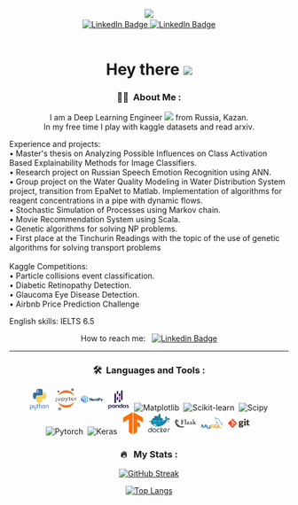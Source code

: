<div id="header" align="center">
  <img src="https://media.giphy.com/media/p4NLw3I4U0idi/giphy.gif" width="250px"/>

<div id="badges">
  <a href="https://www.linkedin.com/in/hdsak">
     <img src="https://img.shields.io/badge/LinkedIn-blue?style=for-the-badge&logo=linkedin&logoColor=white" alt="LinkedIn Badge"/>
  </a>
  <a href="https://www.instagram.com/head_like_a_hole_/">
     <img src="https://img.shields.io/badge/Instagram-blue?style=for-the-badge&logo=instagram&logoColor=white" alt="LinkedIn Badge"/>
  </a>
</div>
<div id="counter">
 <img src="https://komarev.com/ghpvc/?username=your-github-username&style=flat-square&color=blue" alt=""/>
</div>

<h1>
  Hey there
  <img src="https://media.giphy.com/media/hvRJCLFzcasrR4ia7z/giphy.gif" width="30px"/>
</h1>


### :man_technologist: &nbsp;About Me :

I am a Deep Learning Engineer <img src="https://media.giphy.com/media/WUlplcMpOCEmTGBtBW/giphy.gif" width="30"> from Russia, Kazan.<br>
  In my free time I play with kaggle datasets and read arxiv.<br>
<div align="left">  
  Experience and projects:<br>
• Master's thesis on Analyzing Possible Influences on Class Activation Based Explainability Methods for Image Classifiers.<br>
• Research project on Russian Speech Emotion Recognition using ANN.<br>
• Group project on the Water Quality Modeling in Water Distribution System project, transition from EpaNet to Matlab. Implementation of algorithms for reagent concentrations in a pipe with dynamic flows.<br>
• Stochastic Simulation of Processes using Markov chain.<br>
• Movie Recommendation System using Scala.<br>
• Genetic algorithms for solving NP problems.<br>
• First place at the Tinchurin Readings with the topic of the use of genetic algorithms for solving transport problems<br><br>
  Kaggle Competitions:<br>
• Particle collisions event classification.<br>
• Diabetic Retinopathy Detection.<br>
• Glaucoma Eye Disease Detection.<br>
• Airbnb Price Prediction Challenge<br>

English skills: IELTS 6.5<br>
</div> 


 
  How to reach me: &nbsp; [![Linkedin Badge](https://img.shields.io/badge/-hdsak-blue?style=flat&logo=Linkedin&logoColor=white)](https://www.linkedin.com/in/hdsak)<br>

---

### 🛠 &nbsp;Languages and Tools :
<p>
<img src="https://github.com/devicons/devicon/blob/master/icons/python/python-original-wordmark.svg" title="Python" alt="Python" width="40" height="40"/>&nbsp;
<img src="https://github.com/devicons/devicon/blob/master/icons/jupyter/jupyter-original-wordmark.svg" title="Jupyter" alt="Jupyter" width="40" height="40"/>&nbsp;
<img src="https://github.com/devicons/devicon/blob/master/icons/numpy/numpy-original-wordmark.svg" title="Numpy" alt="Numpy" width="40" height="40"/>&nbsp;
<img src="https://github.com/devicons/devicon/blob/master/icons/pandas/pandas-original-wordmark.svg" title="Pandas" alt="Pandas" width="40" height="40"/>&nbsp;
<img src="https://github.com/valohai/ml-logos/blob/master/matplotlib.svg" title="Matplotlib" alt="Matplotlib" width="100" height="40"/>&nbsp;
<img src="https://github.com/valohai/ml-logos/blob/master/scikit-learn.svg" title="Scikit-learn" alt="Scikit-learn" width="100" height="40"/>&nbsp;
<img src="https://github.com/valohai/ml-logos/blob/master/scipy.svg" title="Scipy" alt="Scipy" width="40" height="40"/>&nbsp;
<img src="https://github.com/valohai/ml-logos/blob/master/pytorch.svg" title="Pytorch" alt="Pytorch" width="100" height="40"/>&nbsp;
<img src="https://github.com/valohai/ml-logos/blob/master/keras.svg" title="Keras" alt="Keras" width="40" height="40"/>&nbsp;
<img src="https://github.com/devicons/devicon/blob/master/icons/tensorflow/tensorflow-original.svg" title="Tensorflow" alt="Tensorflow" width="40" height="40"/>&nbsp;
<img src="https://github.com/devicons/devicon/blob/master/icons/docker/docker-original-wordmark.svg" title="Docker" alt="Docker" width="40" height="40"/>&nbsp;
<img src="https://github.com/devicons/devicon/blob/master/icons/flask/flask-original-wordmark.svg"  title="Flask" alt="Flask" width="40" height="40"/>&nbsp;
<img src="https://github.com/devicons/devicon/blob/master/icons/mysql/mysql-original-wordmark.svg" title="MySQL"  alt="MySQL" width="40" height="40"/>&nbsp;
<img src="https://github.com/devicons/devicon/blob/master/icons/git/git-original-wordmark.svg" title="Git" **alt="Git" width="40" height="40"/>&nbsp;
</p>
  
  ### 🔥 &nbsp; My Stats :
[![GitHub Streak](https://github-readme-streak-stats.herokuapp.com/?user=Hdsak)](https://git.io/streak-stats)

[![Top Langs](https://github-readme-stats.vercel.app/api/top-langs/?username=Hdsak&layout=compact&theme=vision-friendly-white)](https://github.com/anuraghazra/github-readme-stats)

  
